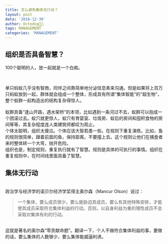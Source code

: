 ```yaml
---
title: 怎么避免集体无行动？
layout: post
data: '2018-12-30'
author: Octodog🐙🐶
tags: MANAGEMENT
categories: 'MANAGEMENT'
---
```



## 组织是否具备智慧？

100个聪明的人，放一起就是一个白痴。

<br/>

单只蚂蚁几乎没有智商，同伴之间靠简单地分泌信息素来沟通。但是如果将上百万只蚂蚁放到一起，群体就会组成一个整体，形成具有所谓“集体智能”的“超生物”，整个蚁群一起构造出的结构复杂得惊人。  
<br/>
蚁群具备“逢山开路，遇水架桥”的本领，比如遇到一条河过不去，蚁群可以抱成一个团滚过去。蚁穴就更惊人，蚁穴有育婴室、垃圾房、蚁后的房间和囤积食物的房间等等，其复杂程度连人类建筑师都叹为观止。
<br/>
个体太聪明，组织太傻瓜。个体应该大智若愚一些。在规则下重复演练。比如，鱼的规则很简单，跟着前面的鱼，保持距离，不要撞上去。这个规则让他们在捕食者来时整体转一个大弯，抛开危险。
<br/>
组织也是，制定规则，重复执行就有了智慧。规则是具体的可执行的事情。组织在重复规则中，在时间线里面具备了智慧。


## 集体无行动

<br/>
政治学与经济学的诺贝尔经济学奖得主奥尔森（Mancur Olson）说过：

> 一个集体，要么成员很少，要么能胁迫其成员，要么有其他特殊安排，才能使其成员采取符合集体利益的行动。否则，以自身利益为重的理性成员不会采取对集体有利的行动。

<br/>
这就是著名的奥尔森“零贡献命题”。翻译一下，个人不做符合集体利益的事，要做的话，要么集体的人数够少，要么集体能威逼利诱。

